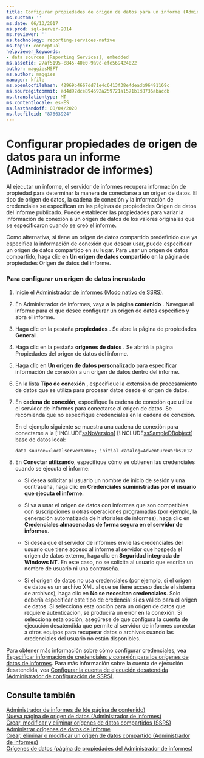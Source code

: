 ```yaml
---
title: Configurar propiedades de origen de datos para un informe (Administrador de informes) | Microsoft Docs
ms.custom: ''
ms.date: 06/13/2017
ms.prod: sql-server-2014
ms.reviewer: ''
ms.technology: reporting-services-native
ms.topic: conceptual
helpviewer_keywords:
- data sources [Reporting Services], embedded
ms.assetid: 27af5195-c845-40e0-9a9c-efe569424022
author: maggiesMSFT
ms.author: maggies
manager: kfile
ms.openlocfilehash: 42969b4667dd71e4c6413f38e4deadb96491169c
ms.sourcegitcommit: ad4d92dce894592a259721a1571b1d8736abacdb
ms.translationtype: MT
ms.contentlocale: es-ES
ms.lasthandoff: 08/04/2020
ms.locfileid: "87663924"
---
```

# <a name="configure-data-source-properties-for-a-report--report-manager"></a>Configurar propiedades de origen de datos para un informe (Administrador de informes)
  Al ejecutar un informe, el servidor de informes recupera información de propiedad para determinar la manera de conectarse a un origen de datos. El tipo de origen de datos, la cadena de conexión y la información de credenciales se especifican en las páginas de propiedades Origen de datos del informe publicado. Puede establecer las propiedades para variar la información de conexión a un origen de datos de los valores originales que se especificaron cuando se creó el informe.  
  
 Como alternativa, si tiene un origen de datos compartido predefinido que ya especifica la información de conexión que desear usar, puede especificar un origen de datos compartido en su lugar. Para usar un origen de datos compartido, haga clic en **Un origen de datos compartido** en la página de propiedades Origen de datos del informe.  
  
### <a name="to-configure-an-embedded-data-source"></a>Para configurar un origen de datos incrustado  
  
1.  Inicie el [Administrador de informes &#40;Modo nativo de SSRS&#41;](../report-manager-ssrs-native-mode.md).  
  
2.  En Administrador de informes, vaya a la página **contenido** . Navegue al informe para el que desee configurar un origen de datos específico y abra el informe.  
  
3.  Haga clic en la pestaña **propiedades** . Se abre la página de propiedades **General** .  
  
4.  Haga clic en la pestaña **orígenes de datos** . Se abrirá la página Propiedades del origen de datos del informe.  
  
5.  Haga clic en **Un origen de datos personalizado** para especificar información de conexión a un origen de datos dentro del informe.  
  
6.  En la lista **Tipo de conexión** , especifique la extensión de procesamiento de datos que se utiliza para procesar datos desde el origen de datos.  
  
7.  En **cadena de conexión**, especifique la cadena de conexión que utiliza el servidor de informes para conectarse al origen de datos. Se recomienda que no especifique credenciales en la cadena de conexión.  
  
     En el ejemplo siguiente se muestra una cadena de conexión para conectarse a la [!INCLUDE[ssNoVersion](../../includes/ssnoversion-md.md)] [!INCLUDE[ssSampleDBobject](../../includes/sssampledbobject-md.md)] base de datos local:  
  
    ```  
    data source=<localservername>; initial catalog=AdventureWorks2012  
    ```  
  
8.  En **Conectar utilizando**, especifique cómo se obtienen las credenciales cuando se ejecuta el informe:  
  
    -   Si desea solicitar al usuario un nombre de inicio de sesión y una contraseña, haga clic en **Credenciales suministradas por el usuario que ejecuta el informe**.  
  
    -   Si va a usar el origen de datos con informes que son compatibles con suscripciones u otras operaciones programadas (por ejemplo, la generación automatizada de historiales de informes), haga clic en **Credenciales almacenadas de forma segura en el servidor de informes**.  
  
    -   Si desea que el servidor de informes envíe las credenciales del usuario que tiene acceso al informe al servidor que hospeda el origen de datos externo, haga clic en **Seguridad integrada de Windows NT**. En este caso, no se solicita al usuario que escriba un nombre de usuario ni una contraseña.  
  
    -   Si el origen de datos no usa credenciales (por ejemplo, si el origen de datos es un archivo XML al que se tiene acceso desde el sistema de archivos), haga clic en **No se necesitan credenciales**. Solo debería especificar este tipo de credencial si es válido para el origen de datos. Si selecciona esta opción para un origen de datos que requiere autenticación, se producirá un error en la conexión. Si selecciona esta opción, asegúrese de que configura la cuenta de ejecución desatendida que permite al servidor de informes conectar a otros equipos para recuperar datos o archivos cuando las credenciales del usuario no están disponibles.  
  
 Para obtener más información sobre cómo configurar credenciales, vea [Especificar información de credenciales y conexión para los orígenes de datos de informes](specify-credential-and-connection-information-for-report-data-sources.md). Para más información sobre la cuenta de ejecución desatendida, vea [Configurar la cuenta de ejecución desatendida &#40;Administrador de configuración de SSRS&#41;](../install-windows/configure-the-unattended-execution-account-ssrs-configuration-manager.md).  
  
## <a name="see-also"></a>Consulte también  
 [Administrador de informes de &#40;de página de contenido&#41;](../contents-page-report-manager.md)   
 [Nueva página de origen de datos &#40;Administrador de informes&#41;](../new-data-source-page-report-manager.md)   
 [Crear, modificar y eliminar orígenes de datos compartidos &#40;SSRS&#41;](create-modify-and-delete-shared-data-sources-ssrs.md)   
 [Administrar orígenes de datos de informe](manage-report-data-sources.md)   
 [Crear, eliminar o modificar un origen de datos compartido &#40;Administrador de informes&#41;](../create-delete-or-modify-a-shared-data-source-report-manager.md)   
 [Orígenes de datos &#40;página de propiedades del Administrador de informes&#41;](../data-sources-properties-page-report-manager.md)  
  
  
